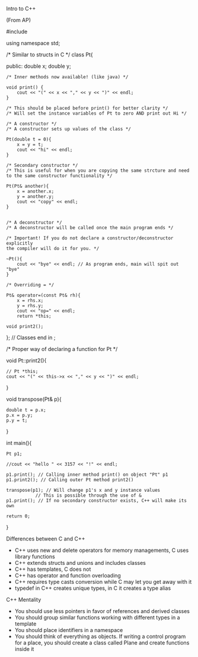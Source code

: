 Intro to C++

(From AP)

#include <iostream>

using namespace std;

/* Similar to structs in C */
class Pt{

public:
	double x;
	double y;

	/* Inner methods now available! (like java) */
	
	void print() {
		cout << "(" << x << "," << y << ")" << endl;
	}

	/* This should be placed before print() for better clarity */
	/* Will set the instance variables of Pt to zero AND print out Hi */

	/* A constructor */
	/* A constructor sets up values of the class */

	Pt(double t = 0){
		x = y = t;
		cout << "hi" << endl;
	}

	/* Secondary constructor */
	/* This is useful for when you are copying the same strcture and need
	to the same constructor functionality */

	Pt(Pt& another){
		x = another.x;
		y = another.y;
		cout << "copy" << endl;
	}


	/* A deconstructor */
	/* A deconstructor will be called once the main program ends */
	
	/* Important! If you do not declare a constructor/deconstructor explicitly
	the compiler will do it for you. */

	~Pt(){
		cout << "bye" << endl; // As program ends, main will spit out "bye"
	}

	/* Overriding = */

	Pt& operator=(const Pt& rh){
		x = rhs.x;
		y = rhs.y;
		cout << "op=" << endl;
		return *this;
	
	void print2();
}; // Classes end in ;

/* Proper way of declaring a function for Pt */

void Pt::print2(){

	// Pt *this;
	cout << "(" << this->x << "," << y << ")" << endl;
}

void transpose(Pt& p){
	
	double t = p.x;
	p.x = p.y;
	p.y = t;
}

int main(){

	Pt p1;

	//cout << "hello " << 3157 << "!" << endl;

	p1.print(); // Calling inner method print() on object "Pt" p1
	p1.print2(); // Calling outer Pt method print2()

	transpose(p1); // Will change p1's x and y instance values
		       // This is possible through the use of &
	p1.print(); // If no secondary constructor exists, C++ will make its own 

	return 0;

}

Differences between C and C++

- C++ uses new and delete operators for memory managements, C uses library functions
- C++ extends structs and unions and includes classes
- C++ has templates, C does not
- C++ has operator and function overloading
- C++ requires type casts conversion while C may let you get away with it
- typedef in C++ creates unique types, in C it creates a type alias

C++ Mentality

- You should use less pointers in favor of references and derived classes
- You should group similar functions working with different types in a template
- You should place identifiers in a namespace
- You should think of everything as objects. If writing a control program for a place, you should create a class called Plane and create functions inside it


